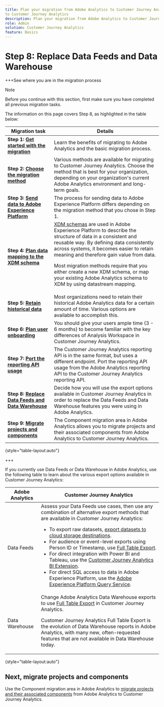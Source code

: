 ```yaml
---
title: Plan your migration from Adobe Analytics to Customer Journey Analytics
to Customer Journey Analytics
description: Plan your migration from Adobe Analytics to Customer Journey Analytics
role: Admin
solution: Customer Journey Analytics
feature: Basics
---
```

# Step 8: Replace Data Feeds and Data Warehouse

+++See where you are in the migration process

>[!NOTE]
>
>Before you continue with this section, first make sure you have completed all previous migration tasks.
>
>The information on this page covers Step 8, as highlighted in the table below: 
>
>| Migration task | Details |
>|---------|----------|
>| **Step 1: [Get started with the migration](/help/getting-started/cja-migration/cja-migration-getstarted.md)** | Learn the benefits of migrating to Adobe Analytics and the basic migration process. |
>| **Step 2: [Choose the migration method](/help/getting-started/cja-migration/cja-migration-method.md)** | Various methods are available for migrating to Customer Journey Analytics. Choose the method that is best for your organization, depending on your organization's current Adobe Analytics environment and long-term goals. | 
>| **Step 3: [Send data to Adobe Experience Platform](/help/getting-started/cja-migration/cja-migration-send-to-platform.md)** | The process for sending data to Adobe Experience Platform differs depending on the migration method that you chose in Step 1. | 
>| **Step 4: [Plan data mapping to the XDM schema](/help/getting-started/cja-migration/cja-migration-xdm.md)** | [XDM schemas](https://experienceleague.adobe.com/en/docs/experience-platform/xdm/home#xdm-schemas) are used in Adobe Experience Platform to describe the structure of data in a consistent and reusable way. By defining data consistently across systems, it becomes easier to retain meaning and therefore gain value from data.<p>Most migration methods require that you either create a new XDM schema, or map your existing Adobe Analytics schema to XDM by using datastream mapping.</p>  |
>| **Step 5: [Retain historical data](/help/getting-started/cja-migration/cja-migration-historical-data.md)** | Most organizations need to retain their historical Adobe Analytics data for a certain amount of time. Various options are available to accomplish this. | 
>| **Step 6: [Plan user onboarding](/help/getting-started/cja-migration/cja-migration-onboarding.md)** | You should give your users ample time (3 - 6 months) to become familiar with the key differences of Analysis Workspace in Customer Journey Analytics. | 
>| **Step 7: [Port the reporting API usage](/help/getting-started/cja-migration/cja-migration-api.md)** | The Customer Journey Analytics reporting API is in the same format, but uses a different endpoint. Port the reporting API usage from the Adobe Analytics reporting API to the Customer Journey Analytics reporting API. | 
>| <span class="preview">**Step 8: [Replace Data Feeds and Data Warehouse](/help/getting-started/cja-migration/cja-migration-export-options.md)**</span> | <span class="preview">Decide how you will use the export options available in Customer Journey Analytics in order to replace the Data Feeds and Data Warehouse features you were using in Adobe Analytics.</span>  |
>| **Step 9: [Migrate projects and components](/help/getting-started/cja-migration/cja-migration-projects.md)** | The Component migration area in Adobe Analytics allows you to migrate projects and their associated components from Adobe Analytics to Customer Journey Analytics.  |
>
>{style="table-layout:auto"}

+++

If you currently use Data Feeds or Data Warehouse in Adobe Analytics, use the following table to learn about the various export options available in Customer Journey Analytics:

| Adobe Analytics | Customer Journey Analytics | 
|---------|----------|
| Data Feeds | Assess your Data Feeds use cases, then use any combination of alternative export methods that are available in Customer Journey Analytics: <ul><li>To export raw datasets, [export datasets to cloud storage destinations](https://experienceleague.adobe.com/en/docs/experience-platform/destinations/ui/activate/export-datasets).​</li><li>For audience or event-level exports using Person ID or Timestamp, use [Full Table Export](/help/analysis-workspace/export/export-cloud.md).​</li><li>For direct integration with Power BI and Tableau, use the [Customer Journey Analytics BI Extension](https://experienceleague.adobe.com/en/docs/analytics-platform/using/cja-dataviews/bi-extension).​</li><li>For direct SQL access to data in Adobe Experience Platform, use the [Adobe Experience Platform Query Service](https://experienceleague.adobe.com/en/docs/experience-platform/query/home).</li></ul> | 
| Data Warehouse | Change Adobe Analytics Data Warehouse exports to use [Full Table Export](/help/analysis-workspace/export/export-cloud.md) in Customer Journey Analytics.<p>Customer Journey Analytics Full Table Export is the evolution of Data Warehouse reports in Adobe Analytics, with many new, often-requested features that are not available in Data Warehouse today.</p> | 

{style="table-layout:auto"}

## Next, migrate projects and components

Use the Component migration area in Adobe Analytics to [migrate projects and their associated components](/help/getting-started/cja-migration/cja-migration-projects.md) from Adobe Analytics to Customer Journey Analytics. 

